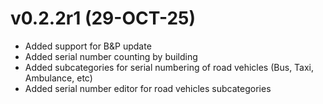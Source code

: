 # v0.2.2r1 (29-OCT-25)

- Added support for B&P update
- Added serial number counting by building
- Added subcategories for serial numbering of road vehicles (Bus, Taxi, Ambulance, etc)
- Added serial number editor for road vehicles subcategories